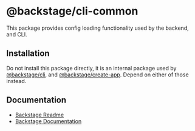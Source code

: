 # @backstage/cli-common

This package provides config loading functionality used by the backend, and CLI.

## Installation

Do not install this package directly, it is an internal package used by [@backstage/cli](https://www.npmjs.com/package/@backstage/cli), and [@backstage/create-app](https://www.npmjs.com/package/@backstage/create-app). Depend on either of those instead.

## Documentation

- [Backstage Readme](https://github.com/spotify/backstage/blob/master/README.md)
- [Backstage Documentation](https://github.com/spotify/backstage/blob/master/docs/README.md)
